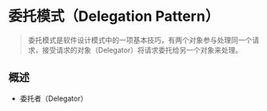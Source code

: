 # 委托模式（Delegation Pattern）

> 委托模式是软件设计模式中的一项基本技巧，有两个对象参与处理同一个请求，接受请求的对象（Delegator）将请求委托给另一个对象来处理。

## 概述

- 委托者（Delegator）


